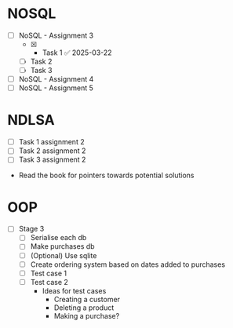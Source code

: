 # NOSQL
- [ ] NoSQL - Assignment 3
	- [x] - Task 1 ✅ 2025-03-22
	- [ ] Task 2
	- [ ] Task 3
- [ ] NoSQL - Assignment 4
- [ ] NoSQL - Assignment 5
# NDLSA
- [ ] Task 1 assignment 2
- [ ] Task 2 assignment 2
- [ ] Task 3 assignment 2
- Read the book for pointers towards potential solutions

# OOP

- [ ] Stage 3
	- [ ] Serialise each db
	- [ ] Make purchases db
	- [ ] (Optional) Use sqlite
	- [ ] Create ordering system based on dates added to purchases
	- [ ] Test case 1
	- [ ] Test case 2
		- Ideas for test cases
			- Creating a customer
			- Deleting a product
			- Making a purchase?
	
	